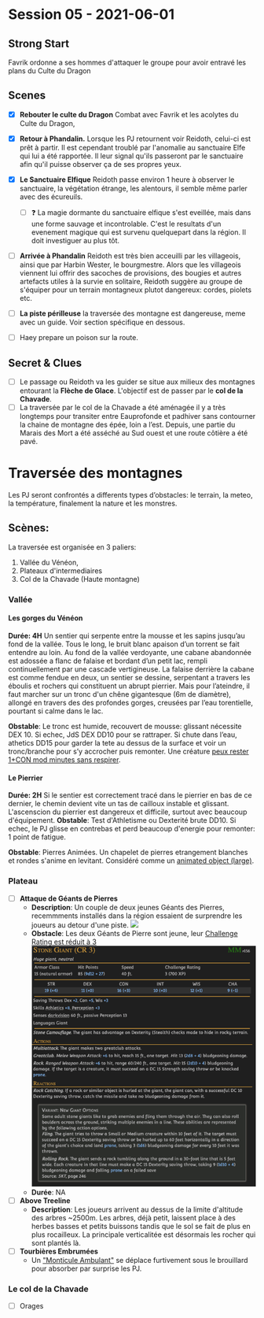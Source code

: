 # Session 05 - 2021-06-01

## Strong Start

Favrik ordonne a ses hommes d'attaquer le groupe pour avoir entravé les plans du Culte du Dragon

## Scenes

- [x] **Rebouter le culte du Dragon** Combat avec Favrik et les acolytes du Culte du Dragon,
- [x] **Retour à Phandalin.** Lorsque les PJ retournent voir Reidoth, celui-ci est prêt à partir. Il est cependant troublé par l'anomalie au sanctuaire Elfe qui lui a été rapportée. Il leur signal qu'ils passeront par le sanctuaire afin qu'il puisse observer ça de ses propres yeux.
- [x] **Le Sanctuaire Elfique** Reidoth passe environ 1 heure à observer le sanctuaire, la végétation étrange, les alentours, il semble même parler avec des écureuils.
    - [ ] ❓ La magie dormante du sanctuaire elfique s'est eveillée, mais dans une forme sauvage et incontrolable. C'est le resultats d'un evenement magique qui est survenu quelquepart dans la région. Il doit investiguer au plus tôt.
- [ ] **Arrivée à Phandalin** Reidoth est très bien acceuilli par les villageois, ainsi que par Harbin Wester, le bourgmestre. Alors que les villageois viennent lui offrir des sacoches de provisions, des bougies et autres artefacts utiles à la survie en solitaire, Reidoth suggère au groupe de s'équiper pour un terrain montagneux plutot dangereux: cordes, piolets etc.
- [ ] **La piste périlleuse** la traversée des montagne est dangereuse, meme avec un guide. Voir section spécifique en dessous.

- [ ] Haey prepare un poison sur la route.


## Secret & Clues

- [ ] Le passage ou Reidoth va les guider se situe aux milieux des montagnes entourant la **Flèche de Glace**. L'objectif est de passer par le **col de la Chavade**.
- [ ] La traversée par le col de la Chavade a été aménagée il y a très longtemps pour transiter entre Eauprofonde et padhiver sans contourner la chaine de montagne des épée, loin a l’est. Depuis, une partie du Marais des Mort a été asséché au Sud ouest et une route côtière a été pavé.

# Traversée des montagnes
Les PJ seront confrontés a differents types d’obstacles: le terrain, la meteo, la température, finalement la nature et les monstres.


## Scènes:

La traversée est organisée en 3 paliers:
1. Vallée du Vénéon,
2. Plateaux d'intermediaires
3. Col de la Chavade (Haute montagne)


### Vallée

#### Les gorges du Vénéon

**Durée: 4H**
Un sentier qui serpente entre la mousse et les sapins jusqu’au fond de la vallée. Tous le long, le bruit blanc apaison d’un torrent se fait entendre au loin. Au fond de la vallée verdoyante, une cabane abandonnée est adossée a flanc de falaise et bordant d’un petit lac, rempli continuellement par une cascade vertigineuse. 
La falaise derrière la cabane est comme fendue en deux, un sentier se dessine, serpentant a travers les éboulis et rochers qui constituent un abrupt pierrier. Mais pour l’ateindre, il faut marcher sur un tronc d'un chêne gigantesque (6m de diamètre), allongé en travers des des profondes gorges, creusées par l’eau torentielle, pourtant si calme dans le lac. 

**Obstable**: Le tronc est humide, recouvert de mousse: glissant nécessite DEX 10. Si echec, JdS DEX DD10 pour se rattraper. Si chute dans l’eau, athetics DD15 pour garder la tete au dessus de la surface et voir un tronc/branche pour s’y accrocher puis remonter. Une créature [peux rester 1+CON mod minutes sans respirer](https://5e.tools/book.html#phb,8,suffocating,0).

#### Le Pierrier
**Durée: 2H**
Si le sentier est correctement tracé dans le pierrier en bas de ce dernier, le chemin devient vite un tas de cailloux instable et glissant. L'ascenscion du pierrier est dangereux et difficile, surtout avec beaucoup d'équipement. 
**Obstable**: Test d'Athletisme ou Dexterité brute DD10. Si echec, le PJ glisse en contrebas et perd beaucoup d'energie pour remonter: 1 point de fatigue.


**Obstable**: Pierres Animées. Un chapelet de pierres etrangement blanches et rondes s'anime en levitant. Considéré comme un [animated object (large)](https://5e.tools/bestiary.html#animated%20object%20(large)_phb).


### Plateau

* [ ] **Attaque de Géants de Pierres**
    - **Description**: Un couple de deux jeunes Géants des Pierres, recemmments installés dans la région essaient de surprendre les joueurs au detour d'une piste.
    ![](https://i.redd.it/qmf7dykaf3731.png)
    - **Obstacle**: 
    Les deux Géants de Pierre sont jeune, leur [Challenge Rating est réduit à 3](https://5e.tools/bestiary.html#stone%20giant_mm,scaled:3)
    ![](cr3_stone_giant_statblock.png)
    - **Durée**: NA
* [ ] **Above Treeline**
    - **Description**: Les joueurs arrivent au dessus de la limite d'altitude des arbres ~2500m. Les arbres, déjà petit, laissent place à des herbes basses et petits buissons tandis que le sol se fait de plus en plus rocailleux. La principale verticalitée est désormais les rocher qui sont plantés là.
* [ ] **Tourbières Embrumées**
    - Un ["Monticule Ambulant"](https://5e.tools/bestiary.html#shambling%20mound_mm) se déplace furtivement sous le brouillard pour absorber par surprise les PJ.

### Le col de la Chavade

* [ ] Orages